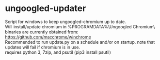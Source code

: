 # ungoogled-updater
Script for windows to keep ungoogled-chromium up to date.  
Will install/update chromium in %PROGRAMDATA%\Ungoogled Chromium\  
binaries are currently obtained from: https://github.com/macchrome/winchrome  
Recommended to run update.py on a schedule and/or on startup. note that updates will fail if chromium is in use.  
requires python 3, 7zip, and psutil (pip3 install psutil)
